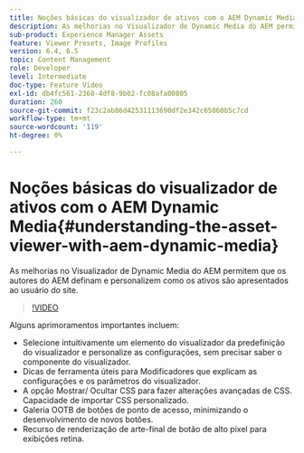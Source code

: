 ```yaml
---
title: Noções básicas do visualizador de ativos com o AEM Dynamic Media
description: As melhorias no Visualizador de Dynamic Media do AEM permitem que os autores do AEM definam e personalizem como os ativos são apresentados ao usuário do site.
sub-product: Experience Manager Assets
feature: Viewer Presets, Image Profiles
version: 6.4, 6.5
topic: Content Management
role: Developer
level: Intermediate
doc-type: Feature Video
exl-id: db4fc561-2368-4df8-9b02-fc08afa00805
duration: 260
source-git-commit: f23c2ab86d42531113690df2e342c65060b5c7cd
workflow-type: tm+mt
source-wordcount: '119'
ht-degree: 0%

---
```


# Noções básicas do visualizador de ativos com o AEM Dynamic Media{#understanding-the-asset-viewer-with-aem-dynamic-media}

As melhorias no Visualizador de Dynamic Media do AEM permitem que os autores do AEM definam e personalizem como os ativos são apresentados ao usuário do site.

>[!VIDEO](https://video.tv.adobe.com/v/17783?quality=12&learn=on)

Alguns aprimoramentos importantes incluem:

* Selecione intuitivamente um elemento do visualizador da predefinição do visualizador e personalize as configurações, sem precisar saber o componente do visualizador.
* Dicas de ferramenta úteis para Modificadores que explicam as configurações e os parâmetros do visualizador.
* A opção Mostrar/ Ocultar CSS para fazer alterações avançadas de CSS. Capacidade de importar CSS personalizado.
* Galeria OOTB de botões de ponto de acesso, minimizando o desenvolvimento de novos botões.
* Recurso de renderização de arte-final de botão de alto pixel para exibições retina.
